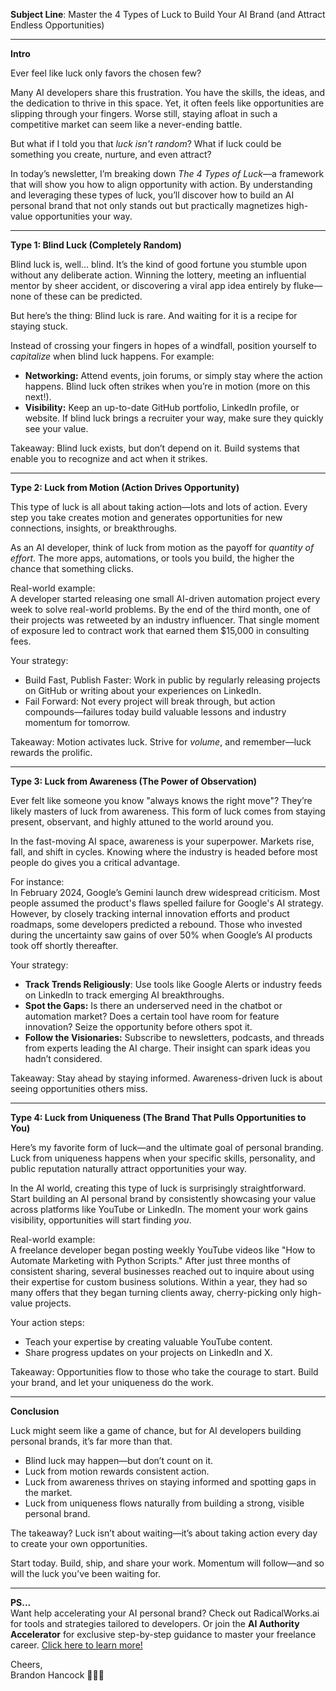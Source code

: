 **Subject Line**: Master the 4 Types of Luck to Build Your AI Brand (and Attract Endless Opportunities)

---

**Intro**

Ever feel like luck only favors the chosen few?

Many AI developers share this frustration. You have the skills, the ideas, and the dedication to thrive in this space. Yet, it often feels like opportunities are slipping through your fingers. Worse still, staying afloat in such a competitive market can seem like a never-ending battle.

But what if I told you that *luck isn't random*? What if luck could be something you create, nurture, and even attract?

In today’s newsletter, I’m breaking down *The 4 Types of Luck*—a framework that will show you how to align opportunity with action. By understanding and leveraging these types of luck, you’ll discover how to build an AI personal brand that not only stands out but practically magnetizes high-value opportunities your way.

---

**Type 1: Blind Luck (Completely Random)**

Blind luck is, well... blind. It’s the kind of good fortune you stumble upon without any deliberate action. Winning the lottery, meeting an influential mentor by sheer accident, or discovering a viral app idea entirely by fluke—none of these can be predicted.

But here’s the thing: Blind luck is rare. And waiting for it is a recipe for staying stuck.

Instead of crossing your fingers in hopes of a windfall, position yourself to *capitalize* when blind luck happens. For example:  
- **Networking:** Attend events, join forums, or simply stay where the action happens. Blind luck often strikes when you’re in motion (more on this next!).  
- **Visibility:** Keep an up-to-date GitHub portfolio, LinkedIn profile, or website. If blind luck brings a recruiter your way, make sure they quickly see your value.

Takeaway: Blind luck exists, but don’t depend on it. Build systems that enable you to recognize and act when it strikes.

---

**Type 2: Luck from Motion (Action Drives Opportunity)**

This type of luck is all about taking action—lots and lots of action. Every step you take creates motion and generates opportunities for new connections, insights, or breakthroughs.

As an AI developer, think of luck from motion as the payoff for *quantity of effort*. The more apps, automations, or tools you build, the higher the chance that something clicks.

Real-world example:  
A developer started releasing one small AI-driven automation project every week to solve real-world problems. By the end of the third month, one of their projects was retweeted by an industry influencer. That single moment of exposure led to contract work that earned them $15,000 in consulting fees.

Your strategy:  
- Build Fast, Publish Faster: Work in public by regularly releasing projects on GitHub or writing about your experiences on LinkedIn.  
- Fail Forward: Not every project will break through, but action compounds—failures today build valuable lessons and industry momentum for tomorrow.

Takeaway: Motion activates luck. Strive for *volume*, and remember—luck rewards the prolific.

---

**Type 3: Luck from Awareness (The Power of Observation)**

Ever felt like someone you know "always knows the right move"? They’re likely masters of luck from awareness. This form of luck comes from staying present, observant, and highly attuned to the world around you.

In the fast-moving AI space, awareness is your superpower. Markets rise, fall, and shift in cycles. Knowing where the industry is headed before most people do gives you a critical advantage.

For instance:  
In February 2024, Google’s Gemini launch drew widespread criticism. Most people assumed the product's flaws spelled failure for Google's AI strategy. However, by closely tracking internal innovation efforts and product roadmaps, some developers predicted a rebound. Those who invested during the uncertainty saw gains of over 50% when Google’s AI products took off shortly thereafter.

Your strategy:  
- **Track Trends Religiously**: Use tools like Google Alerts or industry feeds on LinkedIn to track emerging AI breakthroughs.  
- **Spot the Gaps:** Is there an underserved need in the chatbot or automation market? Does a certain tool have room for feature innovation? Seize the opportunity before others spot it.  
- **Follow the Visionaries:** Subscribe to newsletters, podcasts, and threads from experts leading the AI charge. Their insight can spark ideas you hadn’t considered.

Takeaway: Stay ahead by staying informed. Awareness-driven luck is about seeing opportunities others miss.

---

**Type 4: Luck from Uniqueness (The Brand That Pulls Opportunities to You)**

Here’s my favorite form of luck—and the ultimate goal of personal branding. Luck from uniqueness happens when your specific skills, personality, and public reputation naturally attract opportunities your way.

In the AI world, creating this type of luck is surprisingly straightforward. Start building an AI personal brand by consistently showcasing your value across platforms like YouTube or LinkedIn. The moment your work gains visibility, opportunities will start finding *you*.

Real-world example:  
A freelance developer began posting weekly YouTube videos like "How to Automate Marketing with Python Scripts." After just three months of consistent sharing, several businesses reached out to inquire about using their expertise for custom business solutions. Within a year, they had so many offers that they began turning clients away, cherry-picking only high-value projects.

Your action steps:  
- Teach your expertise by creating valuable YouTube content.  
- Share progress updates on your projects on LinkedIn and X.

Takeaway: Opportunities flow to those who take the courage to start. Build your brand, and let your uniqueness do the work.

---

**Conclusion**

Luck might seem like a game of chance, but for AI developers building personal brands, it’s far more than that.

- Blind luck may happen—but don’t count on it.  
- Luck from motion rewards consistent action.  
- Luck from awareness thrives on staying informed and spotting gaps in the market.  
- Luck from uniqueness flows naturally from building a strong, visible personal brand.

The takeaway? Luck isn’t about waiting—it’s about taking action every day to create your own opportunities.

Start today. Build, ship, and share your work. Momentum will follow—and so will the luck you’ve been waiting for.

---

**PS...**  
Want help accelerating your AI personal brand? Check out RadicalWorks.ai for tools and strategies tailored to developers. Or join the **AI Authority Accelerator** for exclusive step-by-step guidance to master your freelance career. [Click here to learn more!](#)  

Cheers,  
Brandon Hancock 👨‍💻🥂